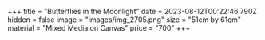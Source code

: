+++
title = "Butterflies in the Moonlight"
date = 2023-08-12T00:22:46.790Z
hidden = false
image = "images/img_2705.png"
size = "51cm by 61cm"
material = "Mixed Media on Canvas"
price = "700"
+++
